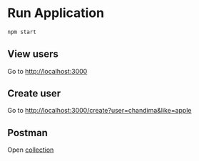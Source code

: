# Run Application

```bash
npm start
```

## View users

Go to [http://localhost:3000](http://localhost:3000)

## Create user

Go to [http://localhost:3000/create?user=chandima&like=apple](http://localhost:3000/create?user=chandima&like=apple)

## Postman

Open [collection](./json.postman_collection.json)
